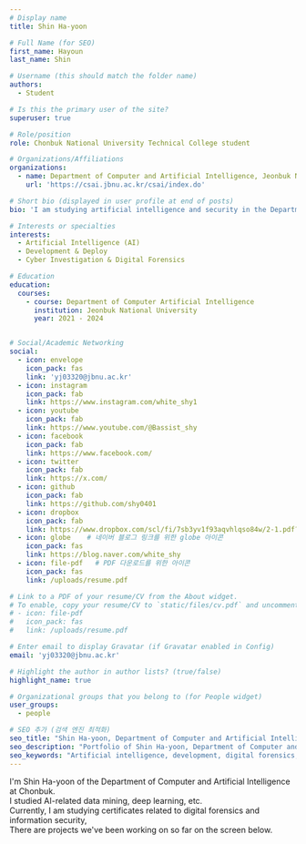 ```yaml
---
# Display name
title: Shin Ha-yoon

# Full Name (for SEO)
first_name: Hayoun
last_name: Shin

# Username (this should match the folder name)
authors:
  - Student

# Is this the primary user of the site?
superuser: true

# Role/position
role: Chonbuk National University Technical College student

# Organizations/Affiliations
organizations:
  - name: Department of Computer and Artificial Intelligence, Jeonbuk National University
    url: 'https://csai.jbnu.ac.kr/csai/index.do'

# Short bio (displayed in user profile at end of posts)
bio: 'I am studying artificial intelligence and security in the Department of Computer Artificial Intelligence at Chonbuk National University.'

# Interests or specialties
interests:
  - Artificial Intelligence (AI)
  - Development & Deploy
  - Cyber Investigation & Digital Forensics

# Education
education:
  courses:
    - course: Department of Computer Artificial Intelligence
      institution: Jeonbuk National University
      year: 2021 - 2024


# Social/Academic Networking
social:
  - icon: envelope
    icon_pack: fas
    link: 'yj03320@jbnu.ac.kr'
  - icon: instagram
    icon_pack: fab
    link: https://www.instagram.com/white_shy1
  - icon: youtube
    icon_pack: fab
    link: https://www.youtube.com/@Bassist_shy
  - icon: facebook
    icon_pack: fab
    link: https://www.facebook.com/
  - icon: twitter
    icon_pack: fab
    link: https://x.com/
  - icon: github
    icon_pack: fab
    link: https://github.com/shy0401
  - icon: dropbox
    icon_pack: fab
    link: https://www.dropbox.com/scl/fi/7sb3yv1f93aqvhlqso84w/2-1.pdf?rlkey=86y92qol5p70utebemfz4qwwk&st=ppk6wk5p&dl=0
  - icon: globe    # 네이버 블로그 링크를 위한 globe 아이콘
    icon_pack: fas
    link: https://blog.naver.com/white_shy
  - icon: file-pdf   # PDF 다운로드를 위한 아이콘
    icon_pack: fas
    link: /uploads/resume.pdf

# Link to a PDF of your resume/CV from the About widget.
# To enable, copy your resume/CV to `static/files/cv.pdf` and uncomment the lines below.
# - icon: file-pdf
#   icon_pack: fas
#   link: /uploads/resume.pdf

# Enter email to display Gravatar (if Gravatar enabled in Config)
email: 'yj03320@jbnu.ac.kr'

# Highlight the author in author lists? (true/false)
highlight_name: true

# Organizational groups that you belong to (for People widget)
user_groups:
  - people

# SEO 추가 (검색 엔진 최적화)
seo_title: "Shin Ha-yoon, Department of Computer and Artificial Intelligence, Chonbuk National"
seo_description: "Portfolio of Shin Ha-yoon, Department of Computer and Artificial Intelligence, Chonbuk National University. I am studying artificial intelligence, development, cyber investigation & digital forensics."
seo_keywords: "Artificial intelligence, development, digital forensics, Chonbuk National University, Shin Ha-yoon, computer artificial intelligence, Chonbuk National University, Shin Ha-yoon"
---
```


I'm Shin Ha-yoon of the Department of Computer and Artificial Intelligence at Chonbuk.  
I studied AI-related data mining, deep learning, etc.  
Currently, I am studying certificates related to digital forensics and information security,  
There are projects we've been working on so far on the screen below.
